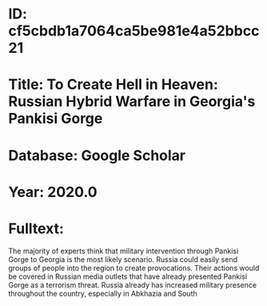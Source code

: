 # ID: cf5cbdb1a7064ca5be981e4a52bbcc21
# Title: To Create Hell in Heaven: Russian Hybrid Warfare in Georgia's Pankisi Gorge
# Database: Google Scholar
# Year: 2020.0
# Fulltext:
The majority of experts think that military intervention through Pankisi Gorge to Georgia is the most likely scenario.
Russia could easily send groups of people into the region to create provocations.
Their actions would be covered in Russian media outlets that have already presented Pankisi Gorge as a terrorism threat.
Russia already has increased military presence throughout the country, especially in Abkhazia and South